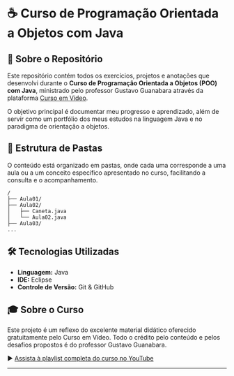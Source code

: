 # ☕ Curso de Programação Orientada a Objetos com Java

## 🎯 Sobre o Repositório

Este repositório contém todos os exercícios, projetos e anotações que desenvolvi durante o **Curso de Programação Orientada a Objetos (POO) com Java**, ministrado pelo professor Gustavo Guanabara através da plataforma [Curso em Vídeo](https://www.cursoemvideo.com/).

O objetivo principal é documentar meu progresso e aprendizado, além de servir como um portfólio dos meus estudos na linguagem Java e no paradigma de orientação a objetos.

## 📂 Estrutura de Pastas

O conteúdo está organizado em pastas, onde cada uma corresponde a uma aula ou a um conceito específico apresentado no curso, facilitando a consulta e o acompanhamento.

```
/
├── Aula01/
├── Aula02/
│   ├── Caneta.java
│   └── Aula02.java
├── Aula03/
...
```

## 🛠️ Tecnologias Utilizadas

* **Linguagem:** Java
* **IDE:** Eclipse
* **Controle de Versão:** Git & GitHub

## 🎓 Sobre o Curso

Este projeto é um reflexo do excelente material didático oferecido gratuitamente pelo Curso em Vídeo. Todo o crédito pelo conteúdo e pelos desafios propostos é do professor Gustavo Guanabara.

▶️ [Assista à playlist completa do curso no YouTube](https://www.youtube.com/playlist?list=PLHz_AreHm4dkqe2aR0tQK7VE-mOaGggex)

---

